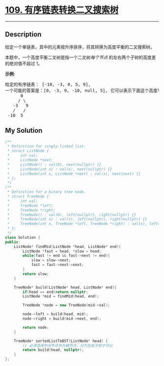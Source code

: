 # [109. 有序链表转换二叉搜索树](https://leetcode-cn.com/problems/convert-sorted-list-to-binary-search-tree/)

---

## Description

<section>
<p>给定一个单链表，其中的元素按升序排序，将其转换为高度平衡的二叉搜索树。</p>
<p>本题中，一个高度平衡二叉树是指一个二叉树<em>每个节点&nbsp;</em>的左右两个子树的高度差的绝对值不超过 1。</p>
<p><strong>示例:</strong></p>
<pre>给定的有序链表： [-10, -3, 0, 5, 9],
一个可能的答案是：[0, -3, 9, -10, null, 5], 它可以表示下面这个高度平衡二叉搜索树：
      0
     / \
   -3   9
   /   /
 -10  5
</pre>
</section>


## My Solution

```cpp
/**
 * Definition for singly-linked list.
 * struct ListNode {
 *     int val;
 *     ListNode *next;
 *     ListNode() : val(0), next(nullptr) {}
 *     ListNode(int x) : val(x), next(nullptr) {}
 *     ListNode(int x, ListNode *next) : val(x), next(next) {}
 * };
 */
/**
 * Definition for a binary tree node.
 * struct TreeNode {
 *     int val;
 *     TreeNode *left;
 *     TreeNode *right;
 *     TreeNode() : val(0), left(nullptr), right(nullptr) {}
 *     TreeNode(int x) : val(x), left(nullptr), right(nullptr) {}
 *     TreeNode(int x, TreeNode *left, TreeNode *right) : val(x), left(left), right(right) {}
 * };
 */
class Solution {
public:
    ListNode* findMid(ListNode *head, ListNode* end){
        ListNode *fast = head, *slow = head;
        while(fast != end && fast->next != end){
            slow = slow->next;
            fast = fast->next->next;
        }
        return slow;
    }

    TreeNode* build(ListNode* head, ListNode* end){
        if(head == end)return nullptr;
        ListNode *mid = findMid(head, end);

        TreeNode *node = new TreeNode(mid->val);

        node->left = build(head, mid);
        node->right = build(mid->next, end);

        return node;
    }

    TreeNode* sortedListToBST(ListNode* head) {
        // 必须选择中间节点作为根节点，分为左右子树才可以
        return build(head, nullptr);
    }
};
```